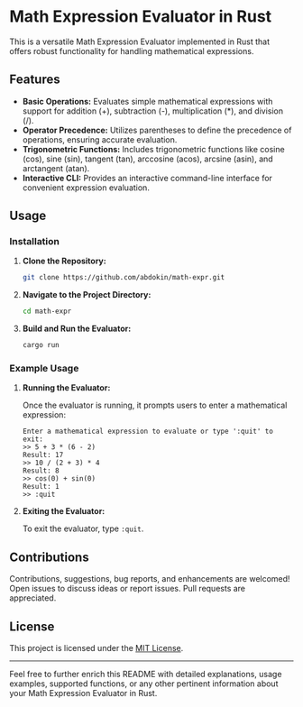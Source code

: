 # Math Expression Evaluator in Rust

This is a versatile Math Expression Evaluator implemented in Rust that offers robust functionality for handling mathematical expressions.

## Features

- **Basic Operations:** Evaluates simple mathematical expressions with support for addition (+), subtraction (-), multiplication (*), and division (/).
- **Operator Precedence:** Utilizes parentheses to define the precedence of operations, ensuring accurate evaluation.
- **Trigonometric Functions:** Includes trigonometric functions like cosine (cos), sine (sin), tangent (tan), arccosine (acos), arcsine (asin), and arctangent (atan).
- **Interactive CLI:** Provides an interactive command-line interface for convenient expression evaluation.

## Usage

### Installation

1. **Clone the Repository:**

    ```bash
    git clone https://github.com/abdokin/math-expr.git
    ```

2. **Navigate to the Project Directory:**

    ```bash
    cd math-expr
    ```

3. **Build and Run the Evaluator:**

    ```bash
    cargo run
    ```

### Example Usage

1. **Running the Evaluator:**

    Once the evaluator is running, it prompts users to enter a mathematical expression:

    ```
    Enter a mathematical expression to evaluate or type ':quit' to exit:
    >> 5 + 3 * (6 - 2)
    Result: 17
    >> 10 / (2 + 3) * 4
    Result: 8
    >> cos(0) + sin(0)
    Result: 1
    >> :quit
    ```

2. **Exiting the Evaluator:**

    To exit the evaluator, type `:quit`.

## Contributions

Contributions, suggestions, bug reports, and enhancements are welcomed! Open issues to discuss ideas or report issues. Pull requests are appreciated.

## License

This project is licensed under the [MIT License](LICENSE).

---

Feel free to further enrich this README with detailed explanations, usage examples, supported functions, or any other pertinent information about your Math Expression Evaluator in Rust.